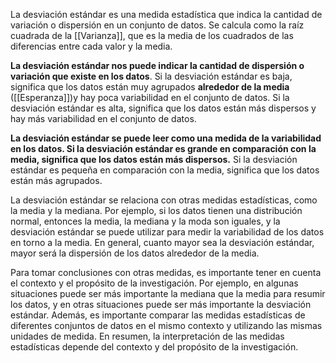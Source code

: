 La desviación estándar es una medida estadística que indica la cantidad de variación o dispersión en un conjunto de datos. Se calcula como la raíz cuadrada de la [[Varianza]], que es la media de los cuadrados de las diferencias entre cada valor y la media.

**La desviación estándar nos puede indicar la cantidad de dispersión o variación que existe en los datos**. Si la desviación estándar es baja, significa que los datos están muy agrupados **alrededor de la media** ([[Esperanza]])y hay poca variabilidad en el conjunto de datos. Si la desviación estándar es alta, significa que los datos están más dispersos y hay más variabilidad en el conjunto de datos.

**La desviación estándar se puede leer como una medida de la variabilidad en los datos. Si la desviación estándar es grande en comparación con la media, significa que los datos están más dispersos.** Si la desviación estándar es pequeña en comparación con la media, significa que los datos están más agrupados.

La desviación estándar se relaciona con otras medidas estadísticas, como la media y la mediana. Por ejemplo, si los datos tienen una distribución normal, entonces la media, la mediana y la moda son iguales, y la desviación estándar se puede utilizar para medir la variabilidad de los datos en torno a la media. En general, cuanto mayor sea la desviación estándar, mayor será la dispersión de los datos alrededor de la media.

Para tomar conclusiones con otras medidas, es importante tener en cuenta el contexto y el propósito de la investigación. Por ejemplo, en algunas situaciones puede ser más importante la mediana que la media para resumir los datos, y en otras situaciones puede ser más importante la desviación estándar. Además, es importante comparar las medidas estadísticas de diferentes conjuntos de datos en el mismo contexto y utilizando las mismas unidades de medida. En resumen, la interpretación de las medidas estadísticas depende del contexto y del propósito de la investigación.